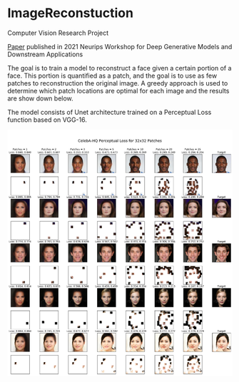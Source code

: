 # ImageReconstuction
Computer Vision Research Project

[Paper](https://openreview.net/pdf?id=IQvu5_MY7aE) published in 2021 Neurips Workshop for Deep Generative Models and Downstream Applications

The goal is to train a model to reconstruct a face given a certain portion of a face. 
This portion is quantified as a patch, and the goal is to use as few patches to reconstruction the original image. 
A greedy approach is used to determine which patch locations are optimal for each image and the results are show down below.

The model consists of Unet architecture trained on a Perceptual Loss function based on VGG-16. 

![](examples/celeba_60eps_example2.png)
